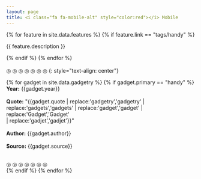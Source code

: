 ```yaml
---
layout: page
title: <i class="fa fa-mobile-alt" style="color:red"></i> Mobile
---
```


{% for feature in site.data.features %}
{% if feature.link == "tags/handy" %}
<p class="f4">{{ feature.description }}</p>
{% endif %}
{% endfor %}

<br>
<br>
◎ ◎ ◎ ◎ ◎ ◎ ◎
{: style="text-align: center"}

{% for gadget in site.data.gadgetry %}
{% if gadget.primary == "handy" %}
  <br>
  **Year:** {{gadget.year}}
  <br>
  <br>
  **Quote:** "{{gadget.quote
    | replace:'gadgetry','<span class="red">gadgetry</span>'
    | replace:'gadgets','<span class="red">gadgets</span>'
    | replace:'gadget','<span class="red">gadget</span>'
    | replace:'Gadget','<span class="red">Gadget</span>'  
    | replace:'gadjet','<span class="red">gadjet</span>'}}"
  <br>
  <br>
  **Author:** {{gadget.author}}
  <br>
  <br>
  **Source:** {{gadget.source}}
  <br>
  <br>
  <div class="tc"> ◎ ◎ ◎ ◎ ◎ ◎ ◎ </div>
{% endif %}
{% endfor %}
